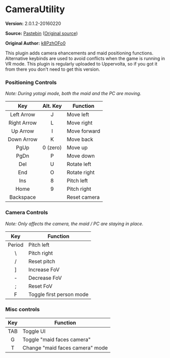 CameraUtility
======================

**Version:** 2.0.1.2-20160220

**Source:** [Pastebin](http://pastebin.com/yAUXC30u) ([Original source](https://github.com/k8PzhOFo0/CM3D2CameraUtility.Plugin/releases))

**Original Author:** [k8PzhOFo0](https://github.com/k8PzhOFo0)

This plugin adds camera ehancements and maid positioning functions. Alternative keybinds are used to avoid conflicts when the game is running in VR mode. This plugin is regularly uploaded to Uppervolta, so if you got it from there you don't need to get this version.

### Positioning Controls

*Note: During yotogi mode, both the maid and the PC are moving.*

| Key | Alt. Key | Function |
|:---:|:--------:|----------|
| Left Arrow | J | Move left
| Right Arrow | L | Move right
| Up Arrow | I | Move forward
| Down Arrow | K | Move back
| PgUp | 0 (zero) | Move up
| PgDn | P | Move down
| Del | U | Rotate left
| End | O | Rotate right
| Ins | 8 | Pitch left
| Home | 9 | Pitch right
| Backspace |  | Reset camera

### Camera Controls

*Note: Only affects the camera, the maid / PC are staying in place.*

| Key | Function |
|:---:|----------|
| Period | Pitch left
| \ | Pitch right
| / | Reset pitch
| ] | Increase FoV
| - | Decrease FoV
| ; | Reset FoV
| F | Toggle first person mode

### Misc controls

| Key | Function |
|:---:|----------|
| TAB | Toggle UI
| G | Toggle "maid faces camera"
| T | Change "maid faces camera" mode
